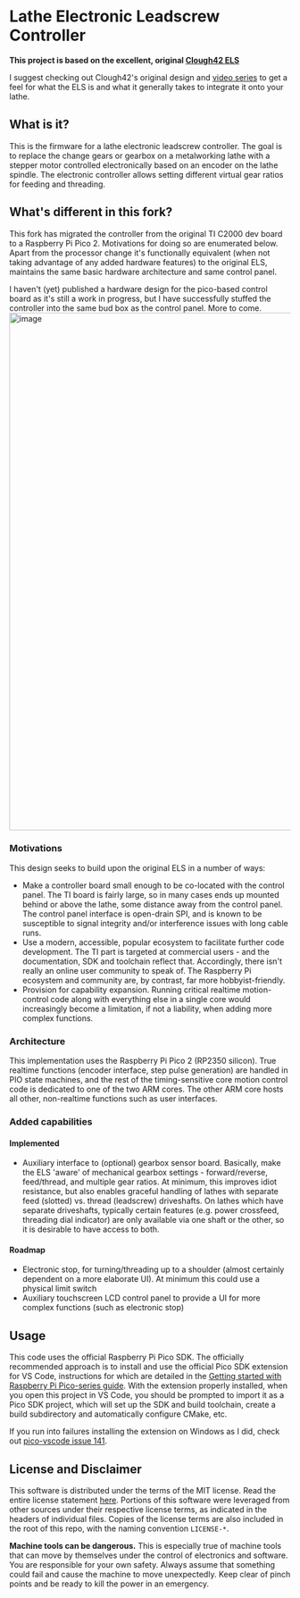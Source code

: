 # Lathe Electronic Leadscrew Controller
**This project is based on the excellent, original [Clough42 ELS](https://github.com/clough42/electronic-leadscrew)**

I suggest checking out Clough42's original design and [video series](https://www.youtube.com/@Clough42/search?query=electronic%20leadscrew) to get a feel for what the ELS is and what it generally takes to integrate it onto your lathe.

## What is it?
This is the firmware for a lathe electronic leadscrew controller.  The goal is to replace the change gears or gearbox on a metalworking lathe with a stepper motor controlled electronically based on an encoder on the lathe spindle.  The electronic controller allows setting different virtual gear ratios for feeding and threading.

## What's different in this fork?
This fork has migrated the controller from the original TI C2000 dev board to a Raspberry Pi Pico 2.  Motivations for doing so are enumerated below.  Apart from the processor change it's functionally equivalent (when not taking advantage of any added hardware features) to the original ELS, maintains the same basic hardware architecture and same control panel.  

I haven't (yet) published a hardware design for the pico-based control board as it's still a work in progress, but I have successfully stuffed the controller into the same bud box as the control panel.  More to come.
<img width="927" alt="image" src="https://github.com/user-attachments/assets/a3d3379c-4c5f-4584-8bc5-2dc45e91bb70" />

### Motivations
This design seeks to build upon the original ELS in a number of ways:
 * Make a controller board small enough to be co-located with the control panel.  The TI board is fairly large, so in many cases ends up mounted behind or above the lathe, some distance away from the control panel.  The control panel interface is open-drain SPI, and is known to be susceptible to signal integrity and/or interference issues with long cable runs.
 * Use a modern, accessible, popular ecosystem to facilitate further code development.  The TI part is targeted at commercial users - and the documentation, SDK and toolchain reflect that.  Accordingly, there isn't really an online user community to speak of.  The Raspberry Pi ecosystem and community are, by contrast, far more hobbyist-friendly.
 * Provision for capability expansion.  Running critical realtime motion-control code along with everything else in a single core would increasingly become a limitation, if not a liability, when adding more complex functions. 
 
### Architecture
This implementation uses the Raspberry Pi Pico 2 (RP2350 silicon).  True realtime functions (encoder interface, step pulse generation) are handled in PIO state machines, and the rest of the timing-sensitive core motion control code is dedicated to one of the two ARM cores.  The other ARM core hosts all other, non-realtime functions such as user interfaces.

### Added capabilities
#### Implemented
* Auxiliary interface to (optional) gearbox sensor board.  Basically, make the ELS 'aware' of mechanical gearbox settings - forward/reverse, feed/thread, and multiple gear ratios.  At minimum, this improves idiot resistance, but also enables graceful handling of lathes with separate feed (slotted) vs. thread (leadscrew) driveshafts.  On lathes which have separate driveshafts, typically certain features (e.g. power crossfeed, threading dial indicator) are only available via one shaft or the other, so it is desirable to have access to both.
#### Roadmap
* Electronic stop, for turning/threading up to a shoulder (almost certainly dependent on a more elaborate UI).  At minimum this could use a physical limit switch
* Auxiliary touchscreen LCD control panel to provide a UI for more complex functions (such as electronic stop)

## Usage
This code uses the official Raspberry Pi Pico SDK.  The officially recommended approach is to install and use the official Pico SDK extension for VS Code, instructions for which are detailed in the [Getting started with Raspberry Pi Pico-series guide](https://datasheets.raspberrypi.com/pico/getting-started-with-pico.pdf).  With the extension properly installed, when you open this project in VS Code, you should be prompted to import it as a Pico SDK project, which will set up the SDK and build toolchain, create a build subdirectory and automatically configure CMake, etc. 

If you run into failures installing the extension on Windows as I did, check out [pico-vscode issue 141](https://github.com/raspberrypi/pico-vscode/issues/141).

## License and Disclaimer
This software is distributed under the terms of the MIT license.  Read the entire license statement [here](https://github.com/Funkenjaeger/pico-els/blob/develop/LICENSE).
Portions of this software were leveraged from other sources under their respective license terms, as indicated in the headers of individual files.  Copies of the license terms are also included in the root of this repo, with the naming convention `LICENSE-*`.

**Machine tools can be dangerous.**  This is especially true of machine tools that can move by themselves under the control of electronics and software.  You are responsible for your own safety.  Always assume that something could fail and cause the machine to move unexpectedly.  Keep clear of pinch points and be ready to kill the power in an emergency.
